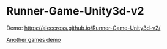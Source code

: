# Runner-Game-Unity3d-v2

Demo: https://aleccross.github.io/Runner-Game-Unity3d-v2/

<a href="https://aleccross.github.io/">Another games demo</a>

